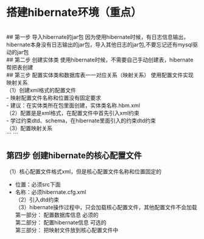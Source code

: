 ﻿# 搭建hibernate环境（重点）
<br>
## 第一步 导入hibernate的jar包
因为使用hibernate时候，有日志信息输出，hibernate本身没有日志输出的jar包，导入其他日志的jar包,不要忘记还有mysql驱动的jar包
<br>
## 第二步 创建实体类
使用hibernate时候，不需要自己手动创建表，hibernate帮把表创建
<br>
## 第三步 配置实体类和数据库表一一对应关系（映射关系）
使用配置文件实现映射关系<br>
（1）创建xml格式的配置文件<br>
- 映射配置文件名称和位置没有固定要求<br>
- 建议：在实体类所在包里面创建，实体类名称.hbm.xml<br>
（2）配置是是xml格式，在配置文件中首先引入xml约束<br>
- 学过约束dtd、schema，在hibernate里面引入的约束dtd约束<br>
（3）配置映射关系<br>
```
<hibernate-mapping>
	<!-- 1 配置类和表对应 
		class标签
		name属性：实体类全路径
		table属性：数据库表名称
	-->
	<class name="实体类全路径" table="t_user">
		<!-- 2 配置实体类id和表id对应 
			hibernate要求实体类有一个属性唯一值
			hibernate要求表有字段作为唯一值
		-->
		<!-- id标签
			name属性：实体类里面id属性名称
			column属性：生成的表字段名称
		 -->
		<id name="uid" column="uid">
			<!-- 设置数据库表id增长策略 
				native:生成表id值就是主键自动增长
			-->
			<generator class="native"></generator>
		</id>
		<!-- 配置其他属性和表字段对应 
			name属性：实体类属性名称
			column属性：生成表字段名称
		-->
		<property name="username" column="username"></property>
		<property name="password" column="password"></property>
		<property name="address" column="address"></property>
	</class>
</hibernate-mapping>
```

## 第四步 创建hibernate的核心配置文件
（1）核心配置文件格式xml，但是核心配置文件名称和位置固定的<br>
- 位置：必须src下面<br>
- 名称：必须hibernate.cfg.xml<br>
（2）引入dtd约束<br>
（3）hibernate操作过程中，只会加载核心配置文件，其他配置文件不会加载<br>
第一部分： 配置数据库信息 必须的<br>
第二部分： 配置hibernate信息 可选的<br>
第三部分： 把映射文件放到核心配置文件中<br>
